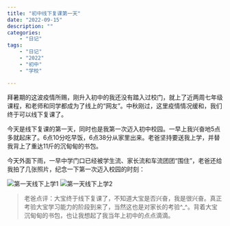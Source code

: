 ```yaml
---
title: "初中线下复课第一天"
date: "2022-09-15"
description: ""
categories:
    - "日记"
tags:
    - "日记"
    - "2022"
    - "初中"
    - "学校"

---
```


拜暑期的这波疫情所赐，刚升入初中的我还没有踏入过校门，就上了近两周七年级课程，和老师和同学都成为了线上的“网友”。中秋刚过，这里疫情情况缓和，我们终于可以线下复课了。

今天是线下复课的第一天，同时也是我第一次迈入初中校园。一早上我兴奋地5点多就起床了。6点10分吃早饭，6点38分从家里出来。老爸坚持要送我上学，并替我背上了重达11斤的沉甸甸的书包。

今天外面下雨，一早中学门口已经被学生流、家长流和车流团团“围住”，老爸还给我拍了几张照片，纪念一下第一次迈入校园的时刻：

![第一天线下上学1](http://image.tonybai.com/img/202209/diary_20220915_01.jpg)
![第一天线下上学2](http://image.tonybai.com/img/202209/diary_20220915_02.jpg)


>老爸点评：大宝终于线下复课了，不知道大宝是否兴奋，我是很兴奋。真正考验大宝学习能力的阶段到来了，当然这也是对家长的考验^_^。背着大宝沉甸甸的书包，也让我想起了我当年上初中的点点滴滴。





